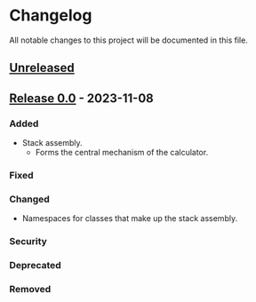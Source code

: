 # Changelog

All notable changes to this project will be documented in this file.

## [Unreleased]

## [Release 0.0] - 2023-11-08

### Added

- Stack assembly.
     - Forms the central mechanism of the calculator.

### Fixed

### Changed

- Namespaces for classes that make up the stack assembly.

### Security

### Deprecated

### Removed

[unreleased]: https://gitlab.cim.rhul.ac.uk/zlac318/CS2800
[release 0.0]: https://gitlab.cim.rhul.ac.uk/zlac318/CS2800